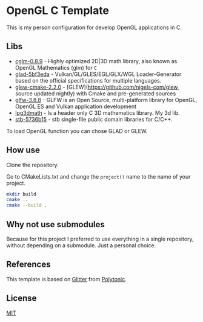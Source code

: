 # OpenGL C Template

This is my person configuration for develop OpenGL applications in C.

## Libs

- [cglm-0.8.9](https://github.com/recp/cglm) - Highly optimized 2D|3D math library, also known as OpenGL Mathematics (glm) for `C`
- [glad-5bf3eda](https://github.com/Dav1dde/glad/tree/c) - Vulkan/GL/GLES/EGL/GLX/WGL Loader-Generator based on the official specifications for multiple languages.
- [glew-cmake-2.2.0](https://github.com/Perlmint/glew-cmake/tree/f456deace7b408655109aaeff71421ef2d3858c6) - [GLEW](https://github.com/nigels-com/glew, source updated nightly) with Cmake and pre-generated sources
- [glfw-3.8.8](https://github.com/glfw/glfw) - GLFW is an Open Source, multi-platform library for OpenGL, OpenGL ES and Vulkan application development
- [lpg3dmath](https://github.com/lpg2709/lpg3dmath) - Is a header only C 3D mathematics library. My 3d lib.
- [stb-5736b15](https://github.com/nothings/stb) - stb single-file public domain libraries for C/C++.

To load OpenGL function you can chose GLAD or GLEW.

## How use

Clone the repository.

Go to CMakeLists.txt and change the `project()` name to the name of your project.

```sh
mkdir build
cmake ..
cmake --build .
```

## Why not use submodules

Because for this project I preferred to use everything in a single repository, without depending on a submodule. Just a personal choice.

## References

This template is based on [Glitter](https://github.com/Polytonic/Glitter) from [Polytonic](https://github.com/Polytonic).

## License

[MIT](LICENSE)
